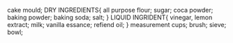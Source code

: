cake mould;
DRY INGREDIENTS{
all purpose flour;
sugar;
coca  powder;
baking powder;
baking soda;
salt;
}
LIQUID INGRIDENT{
vinegar,
lemon extract;
milk;
vanilla essance;
refiend oil;
}
measurement cups;
brush;
sieve;
bowl;

